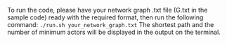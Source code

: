 To run the code, please have your network graph .txt file (G.txt in the sample code) ready with the required format, then run the following command:
```./run.sh your_network_graph.txt```
The shortest path and the number of minimum actors will be displayed in the output on the terminal.
